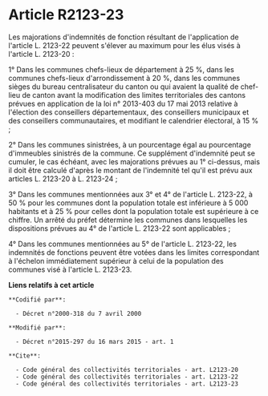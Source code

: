 # Article R2123-23

Les majorations d'indemnités de fonction résultant de l'application de l'article L. 2123-22 peuvent s'élever au maximum pour
les élus visés à l'article L. 2123-20 : 

1° Dans les communes chefs-lieux de département à 25 %, dans les communes chefs-lieux d'arrondissement à 20 %, dans les
communes sièges du bureau centralisateur du canton ou qui avaient la qualité de chef-lieu de canton avant la modification des
limites territoriales des cantons prévues en application de la loi n° 2013-403 du 17 mai 2013 relative à l'élection des
conseillers départementaux, des conseillers municipaux et des conseillers communautaires, et modifiant le calendrier
électoral, à 15 % ; 

2° Dans les communes sinistrées, à un pourcentage égal au pourcentage d'immeubles sinistrés de la commune. Ce supplément
d'indemnité peut se cumuler, le cas échéant, avec les majorations prévues au 1° ci-dessus, mais il doit être calculé d'après
le montant de l'indemnité tel qu'il est prévu aux articles L. 2123-20 à L. 2123-24 ; 

3° Dans les communes mentionnées aux 3° et 4° de l'article L. 2123-22, à 50 % pour les communes dont la population totale est
inférieure à 5 000 habitants et à 25 % pour celles dont la population totale est supérieure à ce chiffre. Un arrêté du préfet
détermine les communes dans lesquelles les dispositions prévues au 4° de l'article L. 2123-22 sont applicables ; 

4° Dans les communes mentionnées au 5° de l'article L. 2123-22, les indemnités de fonctions peuvent être votées dans les
limites correspondant à l'échelon immédiatement supérieur à celui de la population des communes visé à l'article L. 2123-23.

**Liens relatifs à cet article**

	**Codifié par**:

	  - Décret n°2000-318 du 7 avril 2000

	**Modifié par**:

	  - Décret n°2015-297 du 16 mars 2015 - art. 1

	**Cite**:

	  - Code général des collectivités territoriales - art. L2123-20
	  - Code général des collectivités territoriales - art. L2123-22
	  - Code général des collectivités territoriales - art. L2123-23
